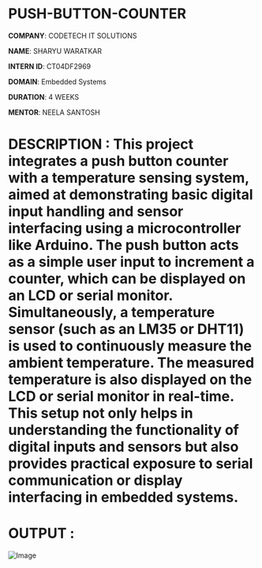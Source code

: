 # PUSH-BUTTON-COUNTER

**COMPANY**: CODETECH IT SOLUTIONS

**NAME**: SHARYU WARATKAR

**INTERN ID**: CT04DF2969

**DOMAIN**: Embedded Systems

**DURATION**: 4 WEEKS

**MENTOR**: NEELA SANTOSH

# DESCRIPTION : This project integrates a **push button counter** with a **temperature sensing system**, aimed at demonstrating basic digital input handling and sensor interfacing using a microcontroller like Arduino. The push button acts as a simple user input to increment a counter, which can be displayed on an LCD or serial monitor. Simultaneously, a **temperature sensor** (such as an LM35 or DHT11) is used to continuously measure the ambient temperature. The measured temperature is also displayed on the LCD or serial monitor in real-time. This setup not only helps in understanding the functionality of digital inputs and sensors but also provides practical exposure to serial communication or display interfacing in embedded systems.


# OUTPUT :
![Image](https://github.com/user-attachments/assets/098bcfda-3a9e-4a61-9a5f-66665426a120)

